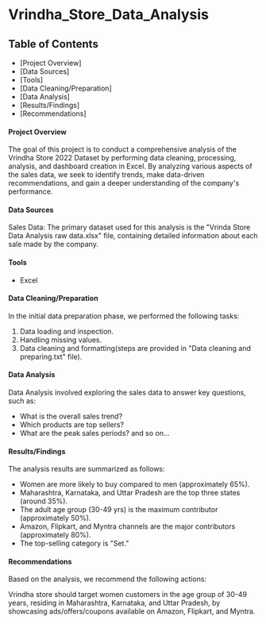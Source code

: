 # Vrindha_Store_Data_Analysis
## Table of Contents
* [Project Overview]
* [Data Sources]
* [Tools]
* [Data Cleaning/Preparation]
* [Data Analysis]
* [Results/Findings]
* [Recommendations]

#### Project Overview
The goal of this project is to conduct a comprehensive analysis of the Vrindha Store 2022 Dataset by performing data cleaning, processing, analysis, and dashboard creation in Excel.
By analyzing various aspects of the sales data, we seek to identify trends, make data-driven recommendations, and gain a deeper understanding of the company's performance.

#### Data Sources
Sales Data: The primary dataset used for this analysis is the "Vrinda Store Data Analysis raw data.xlsx" file, containing detailed information about each sale made by the company.

#### Tools
* Excel

#### Data Cleaning/Preparation
In the initial data preparation phase, we performed the following tasks:
1. Data loading and inspection.
2. Handling missing values.
3. Data cleaning and formatting(steps are provided in "Data cleaning and preparing.txt" file).

#### Data Analysis
Data Analysis involved exploring the sales data to answer key questions, such as:

* What is the overall sales trend?
* Which products are top sellers?
* What are the peak sales periods? and so on...

#### Results/Findings
The analysis results are summarized as follows:

* Women are more likely to buy compared to men (approximately 65%).
* Maharashtra, Karnataka, and Uttar Pradesh are the top three states (around 35%).
* The adult age group (30-49 yrs) is the maximum contributor (approximately 50%).
* Amazon, Flipkart, and Myntra channels are the major contributors (approximately 80%).
* The top-selling category is "Set."

#### Recommendations
Based on the analysis, we recommend the following actions:

Vrindha store should target women customers in the age group of 30-49 years, residing in Maharashtra, Karnataka, and Uttar Pradesh, by showcasing ads/offers/coupons available on Amazon, Flipkart, and Myntra.
